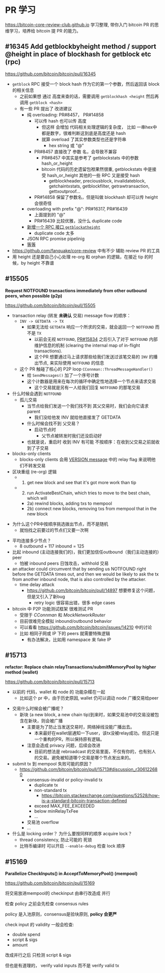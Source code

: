 # PR 学习
https://bitcoin-core-review-club.github.io 学习整理, 带你入门 bitcoin PR 的思维学习，培养给 bitcoin 提 PR 的能力。

<!-- 

## #17477 Remove the mempool's NotifyEntryAdded and NotifyEntryRemoved signals (validation)
## #17860 fuzz: BIP 42, BIP 30, CVE-2018-17144 (tests)
## #14053 Add address-based index (attempt 4?) (utxo db and indexes)
## #17639 Add make check-valgrind to run the unit tests under Valgrind (tests)
## #16702 Supplying and using asmap to improve IP bucketing in addrman (p2p)
## #16426 Reverse cs_main, cs_wallet lock order and reduce cs_main locking (wallet)
## #16698 Rework rebroadcast logic to improve privacy (mempool, p2p, wallet)
## #16442 Serve BIP 157 compact filters (p2p)
## #17303 Stop relaying non-mempool txs, improve tx privacy slightly (p2p)
## #15845 Fast rescan with BIP157 block filters (wallet)
## #15921 Tidy up ValidationState interface (validation)
## #15934 Merge settings one place instead of five places (config)
## #16279 Return the AcceptBlock CValidationState directly in ProcessNewBlock (validation)
## #16939 Delay querying DNS seeds if addrman is populated (p2p)
## #16401 Package relay (p2p)
## #16202 Refactor network message deserialization (net processing)
## #15204 Add Open External Wallet action (gui)
## #16688 Add validation interface logging (logging)
## #16512 Shuffle inputs and outputs after joining psbts (rpc)
## #15759 Add 2 outbound blocks-only connections (p2p)
## #15931 Remove GetDepthInMainChain dependency on locked chain interface (wallet)
## #16115 On bitcoind startup, write config args to debug.log (config)
 -->

## #16345 Add getblockbyheight method / support @height in place of blockhash for getblock etc (rpc)

https://github.com/bitcoin/bitcoin/pull/16345

+ `getblock`  RPC 接受一个 block hash 作为它的第一个参数，然后返回该 block 的相关信息
    * 之前如果想 通过 高度来查的话，需要调用 `getblockhash <height` 然后再调用 `getblock <hash>`
    * 有一些 PR 提出了 改进建议
        * 纯 overloading: PR#8457， PR#14858
            - 可以传 hash 也可以传 高度
                + 但这样 会增加 代码相关处理逻辑的复杂度， 比如 一串hex中都是数字，很难判断这到底是高度还是 hash
                + 就算 overload 了其实参数类型也还是字符串
                    * hex string 或 "@<height>"
            * PR#8457 直接改了 参数 名，会导致不兼容
                + PR#8457 中其实是参考了 getblockstats 中的参数 hash_or_height
                + bitcoin 代码的历史遗留包袱果然很重, getblockstats 中是接受 hash_or_height 其他的一些 RPC 又是接受 hash
                    * getblockheader, preciousblock, invalidateblock, getchaintxstats, getblockfilter, getrawtransaction, gettxoutproof...
            * PR#14858 保留了参数名，但是叫做 blockhash 却可以传 height 会很奇怪 
        * overloading with prefix "@": PR#16317, PR#16439
            - 上面提到的 "@<height>"
            - PR#16439 比较优雅，没什么 duplicate code
        * [新增一个 RPC 接口 `getblockatheight`](https://github.com/bitcoin/bitcoin/pull/16345)
            - duplicate code 太多
        * JSON RPC promise pipelinig
        * [等等](https://github.com/bitcoin/bitcoin/pull/16439#issuecomment-514038924)
+ https://github.com/fanquake/core-review 中有不少 辅助 review PR 的工具
+ 用 height 还是要自己小心处理 re-org 和 orphan 的逻辑，在接近 tip 的时候，by height 不靠谱



## #15505
__Request NOTFOUND transactions immediately from other outbound peers, when possible (p2p)__

https://github.com/bitcoin/bitcoin/pull/15505

+ transaction relay (转发 **未确认** 交易) message flow 的顺序： 
    + `INV -> GETDATA -> TX` 
        * 如果无法给 `GETDATA` 响应一个所求的交易，就会返回一个 `NOTFOUND` 而不是 `TX`
            - 以前会无视 `NOTFOUND`, [PR#15834](https://github.com/bitcoin/bitcoin/pull/15834) 之后引入了对于 `NOTFOUND` 内部维护信息的机制 (clearing the internal map of in-flight transactions). 
            - 这个PR 想要通过马上请求那些给我们发送过该笔交易的 `INV` 的播出节点, 来实际使用 `NOTFOUND` 的信息
    + 这个 PR 触碰了核心的 P2P loop `CConnman::ThreadMessageHandler()` 
        * 给 `SendMessages()` 加了一个序号计数
        * 这个计数器是用来在每次的循环中确定性地选择一个节点来请求交易
            - 这个交易就是另有一人给我们回复 `NOTFOUND` 的那笔交易
+ 什么时候会遇到 `NOTFOUND`
    * 孤儿交易
        - 当节点给我们发送一个我们找不到 其父交易时，我们会向它请求 parent
            + 我们没给他发 INV 就给他直接发了 GETDATA
        - 什么时候会找不到 父交易？
            + 启动节点时
                * 父节点被转发时我们还没启动好
        - 也就是说，重启时 收到 INV 有可能 不按顺序：在收到父交易之前就收到了子交易
+ blocks-only clients
    * blocks-only clients 会用 [VERSION message](https://btcinformation.org/en/developer-reference#version) 中的 relay flag 来说明他们不转发交易
+ 区块重组 (re-org) 逻辑
    * 1) get new block and see that it's got more work than tip
    * 2) run ActivateBestChain, which tries to move to the best chain, which will 
        - 2a) rewind blocks, adding txs to mempool
        - 2b) connect new blocks, removing txs from mempool that in the new block
- 为什么这个PR中按顺序挑选拨出节点，而不是随机
    + 就怕找之前要过的节点们又要一次啊
+ 平均连接多少节点？
    * 8 outbound + 117 inbound = 125
+ 比起 inbound (主动连接我们的)，我们更加信任outbound（我们主动连接的）peer
    * 怕被 inbound peers 日蚀攻击，withhold 交易
+ an attacker could circumvent that by sending us NOTFOUND right before the GETDATA times out, and then we would be likely to ask the tx from another inbound node, that is also controlled by the attacker.
    * time delay attack
        - https://github.com/bitcoin/bitcoin/pull/14897 想要修复这个问题，但是又引入了新bug
            + retry logic 很容易出错，很多 edge cases
+ bitcoin 中 P2P 功能测试框架 很难测试 PR
    * 受限于 _CConnman_ 和 _MockNetworkRouter_
    * 目前很难完全模拟 inbound/outbound behavior  
    * 可以看看 https://github.com/bitcoin/bitcoin/issues/14210 中的讨论
    * 比如 相同子网或 IP 下的 peers 就需要特殊逻辑
        * 有办法解决，比如用 namespace 来 fake IP


## #15713
__refactor: Replace chain relayTransactions/submitMemoryPool by higher method (wallet)__

https://github.com/bitcoin/bitcoin/pull/15713

+ 以前的 代码，wallet 和 node 的 功能杂糅在一起
    + 比如这个 pr 中，由于历史原因, wallet 仍可以调动 node 广播交易给peer
- 交易什么时候会被广播呢？
    + 新块 (a new block, a new chain tip)到来时，如果交易池中的交易没被包含在新块，则会被广播
        * 主要是为了防止当发送交易时，网络掉线没能广播出去。
            - 本来最好在wallet层通知一下user，该tx没被relay成功。但这只是一个重构的PR，所以保持原有逻辑。
        * 注意会造成 privacy 问题，后续会改进
            - 目前的想法是 rebroadcast 的交易里面，不仅有你的，也有别人的交易。避免被知道哪个交易是哪个节点发出来的。
- submit tx 到 mempool 失败可能的原因？
    + https://github.com/bitcoin/bitcoin/pull/15713#discussion_r306122680
        * consensus-invalid or policy-invalid tx
            - duplicate tx
            - non-standard tx
                + https://bitcoin.stackexchange.com/questions/52528/how-is-a-standard-bitcoin-transaction-defined
            - exceed MAX_FEE_EXCEEDED
            - below minRelayTxFee
            - ...
        * 交易池 overflow
        * ...
- 什么是 locking order？ 为什么要按同样的顺序 acquire lock？
    + thread consistency, 防止可能的 死锁
    - 比特币编译时 可以开启 `--enable-debug` 检查 lock 顺序

## #15169 
__Parallelize CheckInputs() in AcceptToMemoryPool() (mempool)__

https://github.com/bitcoin/bitcoin/pull/15169

将交易放进mempool的 checkinput 由串行改造成 并行

检查 policy 之前会先检查 consensus rules

policy 是入池原则，consensus是验块原则, __policy 会更严__

check input 的 validity
一般会检查:

+ double spend
+ script & sigs
+ amount

改成并行之后 只检测 
script & sigs

但也是有道理的，
verify valid inputs
而不是 verify valid tx

<!-- 
## #15481
## #15996
## #16060
## #15741
## #15450
## #15834
## #10823
## #15557
 -->


